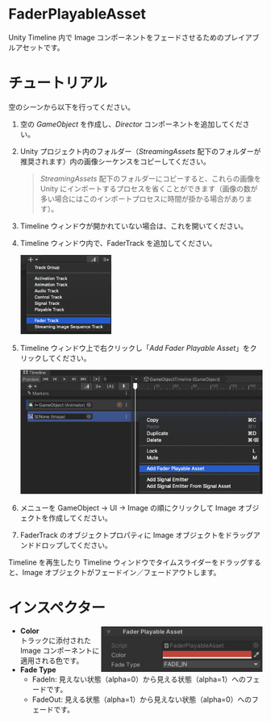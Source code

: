# FaderPlayableAsset

Unity Timeline 内で Image コンポーネントをフェードさせるためのプレイアブルアセットです。

# チュートリアル

空のシーンから以下を行ってください。

1. 空の *GameObject* を作成し、*Director* コンポーネントを追加してください。
1. Unity プロジェクト内のフォルダー（*StreamingAssets* 配下のフォルダーが推奨されます）内の画像シーケンスをコピーしてください。
   > *StreamingAssets* 配下のフォルダーにコピーすると、これらの画像を Unity にインポートするプロセスを省くことができます（画像の数が多い場合にはこのインポートプロセスに時間が掛かる場合があります）。
1. Timeline ウィンドウが開かれていない場合は、これを開いてください。
1. Timeline ウィンドウ内で、FaderTrack を追加してください。

   <img src="../images/AddFaderTrack.png" width=180>
   
1. Timeline ウィンドウ上で右クリックし「*Add Fader Playable Asset*」をクリックしてください。
 
   <img src="../images/AddFaderPlayableAsset.png" width=480>
   
1. メニューを GameObject -> UI -> Image の順にクリックして Image オブジェクトを作成してください。

1. FaderTrack のオブジェクトプロパティに Image オブジェクトをドラッグアンドドロップしてください。



Timeline を再生したり Timeline ウィンドウでタイムスライダーをドラッグすると、Image オブジェクトがフェードイン／フェードアウトします。



# インスペクター

<img src="../images/FaderPlayableAsset.png" align=right  width=320>

* **Color**   
  トラックに添付された Image コンポーネントに適用される色です。
* **Fade Type**
  - FadeIn: 見えない状態（alpha=0）から見える状態（alpha=1）へのフェードです。
  - FadeOut: 見える状態（alpha=1）から見えない状態（alpha=0）へのフェードです。





